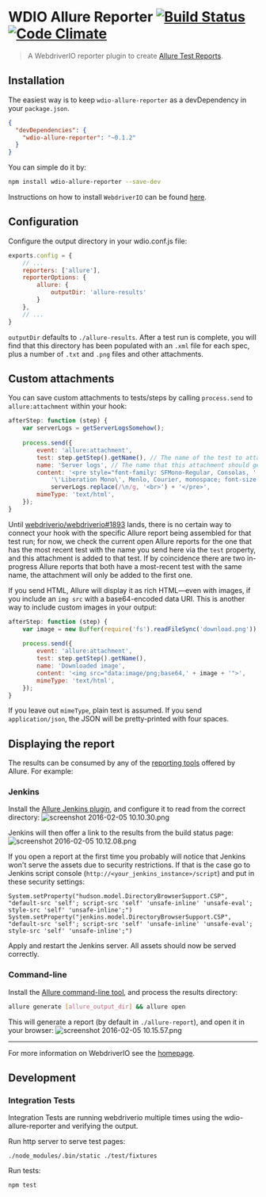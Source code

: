 WDIO Allure Reporter [![Build Status](https://travis-ci.org/webdriverio/wdio-allure-reporter.svg?branch=master)](https://travis-ci.org/webdriverio/wdio-allure-reporter) [![Code Climate](https://codeclimate.com/github/webdriverio/wdio-allure-reporter/badges/gpa.svg)](https://codeclimate.com/github/webdriverio/wdio-allure-reporter)
====================

> A WebdriverIO reporter plugin to create [Allure Test Reports](http://allure.qatools.ru/).

## Installation

The easiest way is to keep `wdio-allure-reporter` as a devDependency in your `package.json`.

```json
{
  "devDependencies": {
    "wdio-allure-reporter": "~0.1.2"
  }
}
```

You can simple do it by:

```bash
npm install wdio-allure-reporter --save-dev
```

Instructions on how to install `WebdriverIO` can be found [here](http://webdriver.io/guide/getstarted/install.html).

## Configuration
Configure the output directory in your wdio.conf.js file:

```js
exports.config = {
    // ...
    reporters: ['allure'],
    reporterOptions: {
		allure: {
			outputDir: 'allure-results'
		}
	},
	// ...
}
```

`outputDir` defaults to `./allure-results`. After a test run is complete, you will find that this directory has been populated with an `.xml` file for each spec, plus a number of `.txt` and `.png` files and other attachments.

## Custom attachments

You can save custom attachments to tests/steps by calling `process.send` to `allure:attachment` within your hook:

```js
afterStep: function (step) {
    var serverLogs = getServerLogsSomehow();
    
    process.send({
        event: 'allure:attachment',
        test: step.getStep().getName(), // The name of the test to attach this to
        name: 'Server logs', // The name that this attachment should get in the report
        content: '<pre style="font-family: SFMono-Regular, Consolas, ' +
            '\'Liberation Mono\', Menlo, Courier, monospace; font-size: 12px">' +
            serverLogs.replace(/\n/g, '<br>') + '</pre>',
        mimeType: 'text/html',
    });
}
```

Until [webdriverio/webdriverio#1893](https://github.com/webdriverio/webdriverio/pull/1893) lands, there is no certain way to connect your hook with the specific Allure report being assembled for that test run; for now, we check the current open Allure reports for the one that has the most recent test with the name you send here via the `test` property, and this attachment is added to that test. If by coincidence there are two in-progress Allure reports that both have a most-recent test with the same name, the attachment will only be added to the first one.

If you send HTML, Allure will display it as rich HTML—even with images, if you include an `img src` with a base64-encoded data URI. This is another way to include custom images in your output:

```js
afterStep: function (step) {
    var image = new Buffer(require('fs').readFileSync('download.png')).toString('base64');
    
    process.send({
        event: 'allure:attachment',
        test: step.getStep().getName(),
        name: 'Downloaded image',
        content: '<img src="data:image/png;base64,' + image + '">',
        mimeType: 'text/html',
    });
}
```

If you leave out `mimeType`, plain text is assumed. If you send `application/json`, the JSON will be pretty-printed with four spaces.

## Displaying the report
The results can be consumed by any of the [reporting tools](https://docs.qameta.io/allure#_reporting) offered by Allure. For example:

### Jenkins
Install the [Allure Jenkins plugin](https://docs.qameta.io/allure#_jenkins), and configure it to read from the correct directory:
![screenshot 2016-02-05 10.10.30.png](./docs/images/jenkins-config.png)

Jenkins will then offer a link to the results from the build status page:
![screenshot 2016-02-05 10.12.08.png](./docs/images/jenkins-results.png)

If you open a report at the first time you probably will notice that Jenkins won't serve the assets due to security restrictions. If that is the case go to Jenkins script console (`http://<your_jenkins_instance>/script`) and put in these security settings:

```
System.setProperty("hudson.model.DirectoryBrowserSupport.CSP", "default-src 'self'; script-src 'self' 'unsafe-inline' 'unsafe-eval'; style-src 'self' 'unsafe-inline';")
System.setProperty("jenkins.model.DirectoryBrowserSupport.CSP", "default-src 'self'; script-src 'self' 'unsafe-inline' 'unsafe-eval'; style-src 'self' 'unsafe-inline';")
```

Apply and restart the Jenkins server. All assets should now be served correctly.

### Command-line
Install the [Allure command-line tool](https://www.npmjs.com/package/allure-commandline), and process the results directory:
```bash
allure generate [allure_output_dir] && allure open
```
This will generate a report (by default in `./allure-report`), and open it in your browser:
![screenshot 2016-02-05 10.15.57.png](./docs/images/browser.png)

----

For more information on WebdriverIO see the [homepage](http://webdriver.io).

## Development

### Integration Tests
Integration Tests are running webdriverio multiple times using the wdio-allure-reporter and verifying the output.

Run http server to serve test pages:
```
./node_modules/.bin/static ./test/fixtures
```
Run tests:
```
npm test
```
